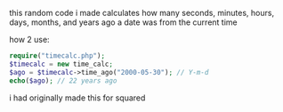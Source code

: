 this random code i made calculates how many seconds, minutes, hours, days, months, and years ago a date was from the current time

how 2 use:
```php
require("timecalc.php");
$timecalc = new time_calc;
$ago = $timecalc->time_ago("2000-05-30"); // Y-m-d
echo($ago); // 22 years ago
```


i had originally made this for squared
